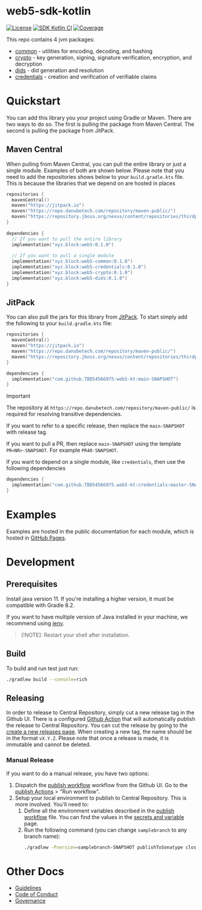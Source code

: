 # web5-sdk-kotlin

[![License](https://img.shields.io/github/license/TBD54566975/web5-kt)](https://github.com/TBD54566975/web5-kt/blob/main/LICENSE)
 [![SDK Kotlin CI](https://github.com/TBD54566975/web5-kt/actions/workflows/ci.yml/badge.svg)](https://github.com/TBD54566975/web5-kt/actions/workflows/ci.yml) [![Coverage](https://img.shields.io/codecov/c/gh/tbd54566975/web5-kt/main?logo=codecov&logoColor=FFFFFF&style=flat-square&token=YI87CKF1LI)](https://codecov.io/github/TBD54566975/web5-kt)


This repo contains 4 jvm packages:

* [common](./common) - utilities for encoding, decoding, and hashing
* [crypto](./crypto) - key generation, signing, signature verification, encryption, and decryption
* [dids](./dids) - did generation and resolution
* [credentials](./credentials) - creation and verification of verifiable claims

# Quickstart

You can add this library you your project using Gradle or Maven. There are two ways to do so. The first is pulling the
package from Maven Central. The second is pulling the package from JitPack.

## Maven Central

When pulling from Maven Central, you can pull the entire library or just a single module. Examples of both are shown
below. Please note that you need to add the repositories shows below to your `build.gradle.kts` file. This is because
the libraries that we depend on are hosted in places

```kt
repositories {
  mavenCentral()
  maven("https://jitpack.io")
  maven("https://repo.danubetech.com/repository/maven-public/")
  maven("https://repository.jboss.org/nexus/content/repositories/thirdparty-releases/")
}
  
dependencies {
  // If you want to pull the entire library
  implementation("xyz.block:web5:0.1.0")
  
  // If you want to pull a single module
  implementation("xyz.block:web5-common:0.1.0")
  implementation("xyz.block:web5-credentials:0.1.0")
  implementation("xyz.block:web5-crypto:0.1.0")
  implementation("xyz.block:web5-dids:0.1.0")
}
```

## JitPack

You can also pull the jars for this library from [JitPack](https://jitpack.io). To start simply add the following to your
`build.gradle.kts` file:

```kotlin
repositories {
  mavenCentral()
  maven("https://jitpack.io")
  maven("https://repo.danubetech.com/repository/maven-public/")
  maven("https://repository.jboss.org/nexus/content/repositories/thirdparty-releases/")
}

dependencies {
  implementation("com.github.TBD54566975:web5-kt:main-SNAPSHOT")
}
```

> [!IMPORTANT]
> The repository at `https://repo.danubetech.com/repository/maven-public/` is required for resolving transitive
dependencies.

If you want to refer to a specific release, then replace the `main-SNAPSHOT` with release tag.

If you want to pull a PR, then replace `main-SNAPSHOT` using the template `PR<NR>-SNAPSHOT`. For
example `PR40-SNAPSHOT`.

If you want to depend on a single module, like `credentials`, then use the following dependencies

```kotlin
dependencies {
  implementation("com.github.TBD54566975.web5-kt:credentials:master-SNAPSHOT")
}
```

# Examples

Examples are hosted in the public documentation for each module, which is hosted
in [GitHub Pages](https://tbd54566975.github.io/web5-kt/docs/htmlMultiModule/credentials/index.html).

# Development

## Prerequisites

Install java version 11. If you're installing a higher version, it must be compatible with Gradle 8.2.

If you want to have multiple version of Java installed in your machine, we recommend using [jenv](https://www.jenv.be/).

> [!NOTE]: Restart your shell after installation.

## Build

To build and run test just run:

```bash
./gradlew build --console=rich
```

## Releasing

In order to release to Central Repository, simply cut a new release tag in the Github UI. There is a configured [Github
Action](./.github/workflows/publish.yml) that will automatically publish the release to Central Repository. You can cut
the release by going to the [create a new releases page](https://github.com/TBD54566975/web5-kt/releases/new). When
creating a new tag, the name should be in the format `vX.Y.Z`. Please note that once a release is made, it is immutable
and cannot be deleted.

### Manual Release

If you want to do a manual release, you have two options:
1. Dispatch the [publish workflow](./.github/workflows/publish.yml) workflow from the Github UI. Go to the [publish 
   Actions](https://github.com/TBD54566975/web5-kt/actions) > "Run workflow". 
2. Setup your local environment to publish to Central Repository. This is more involved. You'll need to:
   1. Define all the environment variables described in the [publish workflow](./.github/workflows/publish.yml) file. You
      can find the values in the [secrets and variable](https://github.com/TBD54566975/web5-kt/settings/secrets/actions)
      page.
   2. Run the following command (you can change `samplebranch` to any branch name):
      ```bash
      ./gradlew -Pversion=samplebranch-SNAPSHOT publishToSonatype closeAndReleaseSonatypeStagingRepository
      ```

# Other Docs

* [Guidelines](./CONVENTIONS.md)
* [Code of Conduct](./CODE_OF_CONDUCT.md)
* [Governance](./GOVERNANCE.md)
